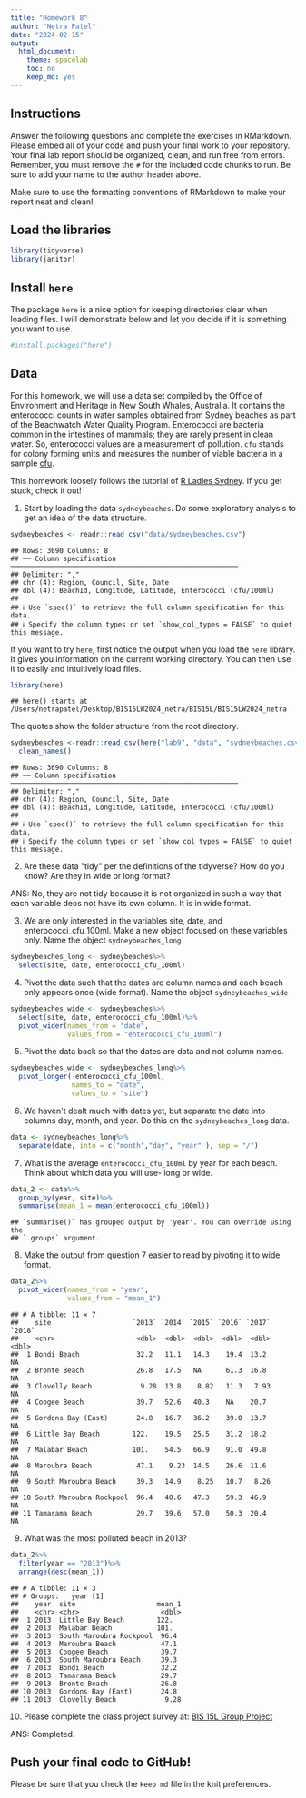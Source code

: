 ```yaml
---
title: "Homework 8"
author: "Netra Patel"
date: "2024-02-15"
output:
  html_document:
    theme: spacelab
    toc: no
    keep_md: yes
---
```





## Instructions
Answer the following questions and complete the exercises in RMarkdown. Please embed all of your code and push your final work to your repository. Your final lab report should be organized, clean, and run free from errors. Remember, you must remove the `#` for the included code chunks to run. Be sure to add your name to the author header above.  

Make sure to use the formatting conventions of RMarkdown to make your report neat and clean!  

## Load the libraries

```r
library(tidyverse)
library(janitor)
```

## Install `here`
The package `here` is a nice option for keeping directories clear when loading files. I will demonstrate below and let you decide if it is something you want to use.  

```r
#install.packages("here")
```

## Data
For this homework, we will use a data set compiled by the Office of Environment and Heritage in New South Whales, Australia. It contains the enterococci counts in water samples obtained from Sydney beaches as part of the Beachwatch Water Quality Program. Enterococci are bacteria common in the intestines of mammals; they are rarely present in clean water. So, enterococci values are a measurement of pollution. `cfu` stands for colony forming units and measures the number of viable bacteria in a sample [cfu](https://en.wikipedia.org/wiki/Colony-forming_unit).   

This homework loosely follows the tutorial of [R Ladies Sydney](https://rladiessydney.org/). If you get stuck, check it out!  

1. Start by loading the data `sydneybeaches`. Do some exploratory analysis to get an idea of the data structure.

```r
sydneybeaches <- readr::read_csv("data/sydneybeaches.csv")
```

```
## Rows: 3690 Columns: 8
## ── Column specification ────────────────────────────────────────────────────────
## Delimiter: ","
## chr (4): Region, Council, Site, Date
## dbl (4): BeachId, Longitude, Latitude, Enterococci (cfu/100ml)
## 
## ℹ Use `spec()` to retrieve the full column specification for this data.
## ℹ Specify the column types or set `show_col_types = FALSE` to quiet this message.
```

If you want to try `here`, first notice the output when you load the `here` library. It gives you information on the current working directory. You can then use it to easily and intuitively load files.

```r
library(here)
```

```
## here() starts at /Users/netrapatel/Desktop/BIS15LW2024_netra/BIS15L/BIS15LW2024_netra
```

The quotes show the folder structure from the root directory.

```r
sydneybeaches <-readr::read_csv(here("lab9", "data", "sydneybeaches.csv")) %>%
  clean_names()
```

```
## Rows: 3690 Columns: 8
## ── Column specification ────────────────────────────────────────────────────────
## Delimiter: ","
## chr (4): Region, Council, Site, Date
## dbl (4): BeachId, Longitude, Latitude, Enterococci (cfu/100ml)
## 
## ℹ Use `spec()` to retrieve the full column specification for this data.
## ℹ Specify the column types or set `show_col_types = FALSE` to quiet this message.
```

2. Are these data "tidy" per the definitions of the tidyverse? How do you know? Are they in wide or long format?

ANS: No, they are not tidy because it is not organized in such a way that each variable deos not have its own column. It is in wide format.

3. We are only interested in the variables site, date, and enterococci_cfu_100ml. Make a new object focused on these variables only. Name the object `sydneybeaches_long`


```r
sydneybeaches_long <- sydneybeaches%>%
  select(site, date, enterococci_cfu_100ml)
```


4. Pivot the data such that the dates are column names and each beach only appears once (wide format). Name the object `sydneybeaches_wide`


```r
sydneybeaches_wide <- sydneybeaches%>%
  select(site, date, enterococci_cfu_100ml)%>% 
  pivot_wider(names_from = "date",
              values_from = "enterococci_cfu_100ml")
```


5. Pivot the data back so that the dates are data and not column names.


```r
sydneybeaches_wide <- sydneybeaches_long%>%
  pivot_longer(-enterococci_cfu_100ml, 
               names_to = "date", 
               values_to = "site")
```


6. We haven't dealt much with dates yet, but separate the date into columns day, month, and year. Do this on the `sydneybeaches_long` data.


```r
data <- sydneybeaches_long%>%
  separate(date, into = c("month","day", "year" ), sep = "/")
```


7. What is the average `enterococci_cfu_100ml` by year for each beach. Think about which data you will use- long or wide.


```r
data_2 <- data%>%
  group_by(year, site)%>%
  summarise(mean_1 = mean(enterococci_cfu_100ml))
```

```
## `summarise()` has grouped output by 'year'. You can override using the
## `.groups` argument.
```


8. Make the output from question 7 easier to read by pivoting it to wide format.


```r
data_2%>%
  pivot_wider(names_from = "year",
              values_from = "mean_1")
```

```
## # A tibble: 11 × 7
##    site                    `2013` `2014` `2015` `2016` `2017` `2018`
##    <chr>                    <dbl>  <dbl>  <dbl>  <dbl>  <dbl>  <dbl>
##  1 Bondi Beach              32.2   11.1   14.3    19.4  13.2      NA
##  2 Bronte Beach             26.8   17.5   NA      61.3  16.8      NA
##  3 Clovelly Beach            9.28  13.8    8.82   11.3   7.93     NA
##  4 Coogee Beach             39.7   52.6   40.3    NA    20.7      NA
##  5 Gordons Bay (East)       24.8   16.7   36.2    39.0  13.7      NA
##  6 Little Bay Beach        122.    19.5   25.5    31.2  18.2      NA
##  7 Malabar Beach           101.    54.5   66.9    91.0  49.8      NA
##  8 Maroubra Beach           47.1    9.23  14.5    26.6  11.6      NA
##  9 South Maroubra Beach     39.3   14.9    8.25   10.7   8.26     NA
## 10 South Maroubra Rockpool  96.4   40.6   47.3    59.3  46.9      NA
## 11 Tamarama Beach           29.7   39.6   57.0    50.3  20.4      NA
```


9. What was the most polluted beach in 2013?


```r
data_2%>%
  filter(year == "2013")%>%
  arrange(desc(mean_1))
```

```
## # A tibble: 11 × 3
## # Groups:   year [1]
##    year  site                    mean_1
##    <chr> <chr>                    <dbl>
##  1 2013  Little Bay Beach        122.  
##  2 2013  Malabar Beach           101.  
##  3 2013  South Maroubra Rockpool  96.4 
##  4 2013  Maroubra Beach           47.1 
##  5 2013  Coogee Beach             39.7 
##  6 2013  South Maroubra Beach     39.3 
##  7 2013  Bondi Beach              32.2 
##  8 2013  Tamarama Beach           29.7 
##  9 2013  Bronte Beach             26.8 
## 10 2013  Gordons Bay (East)       24.8 
## 11 2013  Clovelly Beach            9.28
```


10. Please complete the class project survey at: [BIS 15L Group Project](https://forms.gle/H2j69Z3ZtbLH3efW6)

ANS: Completed.

## Push your final code to GitHub!
Please be sure that you check the `keep md` file in the knit preferences.   
